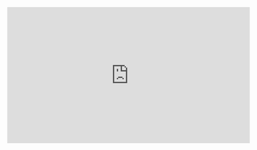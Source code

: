<iframe width="560" height="315" src="https://www.youtube.com/embed/NU5JjKYpowk?si=N3jK44hrtHwKxx54" title="YouTube video player" frameborder="0" allow="accelerometer; autoplay; clipboard-write; encrypted-media; gyroscope; picture-in-picture; web-share" allowfullscreen></iframe>

